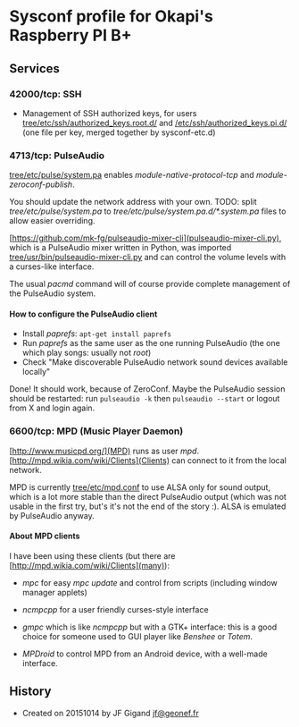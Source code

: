 # Sysconf profile for Okapi's Raspberry PI B+

## Services

### 42000/tcp: SSH

* Management of SSH authorized keys, for users
  [tree/etc/ssh/authorized_keys.root.d/](root) and
  [/etc/ssh/authorized_keys.pi.d/](pi) (one file per key, merged
  together by sysconf-etc.d)


### 4713/tcp: PulseAudio

[tree/etc/pulse/system.pa](Configuration) enables
_module-native-protocol-tcp_ and _module-zeroconf-publish_.

You should update the network address with your own. TODO: split
_tree/etc/pulse/system.pa_ to _tree/etc/pulse/system.pa.d/*.system.pa_
files to allow easier overriding.

[https://github.com/mk-fg/pulseaudio-mixer-cli](pulseaudio-mixer-cli.py),
which is a PulseAudio mixer written in Python, was imported
[tree/usr/bin/pulseaudio-mixer-cli.py](here) and can control the
volume levels with a curses-like interface.

The usual _pacmd_ command will of course provide complete management
of the PulseAudio system.

#### How to configure the PulseAudio client

* Install _paprefs_: ```apt-get install paprefs```
* Run _paprefs_ as the same user as the one running PulseAudio (the
one which play songs: usually not _root_)
* Check "Make discoverable PulseAudio network sound devices available
locally"

Done! It should work, because of ZeroConf. Maybe the PulseAudio
session should be restarted: run ```pulseaudio -k``` then
```pulseaudio --start``` or logout from X and login again.


### 6600/tcp: MPD (Music Player Daemon)

[http://www.musicpd.org/](MPD) runs as user _mpd_.
[http://mpd.wikia.com/wiki/Clients](Clients) can connect to it from
the local network.

MPD is currently [tree/etc/mpd.conf](configured) to use ALSA only for
sound output, which is a lot more stable than the direct PulseAudio
output (which was not usable in the first try, but's it's not the end
of the story :). ALSA is emulated by PulseAudio anyway.

#### About MPD clients

I have been using these clients (but there are
[http://mpd.wikia.com/wiki/Clients](many)):

* _mpc_ for easy _mpc update_ and control from scripts (including
window manager applets)

* _ncmpcpp_ for a user friendly curses-style interface

* _gmpc_ which is like _ncmpcpp_ but with a GTK+ interface: this is a
  good choice for someone used to GUI player like _Benshee_ or
  _Totem_.

* _MPDroid_ to control MPD from an Android device, with a well-made
interface.


## History

* Created on 20151014 by JF Gigand <jf@geonef.fr>
